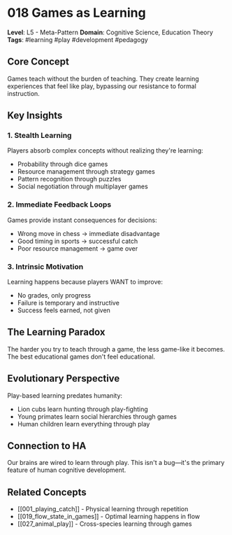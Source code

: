 # 018 Games as Learning

**Level**: L5 - Meta-Pattern
**Domain**: Cognitive Science, Education Theory
**Tags**: #learning #play #development #pedagogy

## Core Concept

Games teach without the burden of teaching. They create learning experiences that feel like play, bypassing our resistance to formal instruction.

## Key Insights

### 1. Stealth Learning
Players absorb complex concepts without realizing they're learning:
- Probability through dice games
- Resource management through strategy games
- Pattern recognition through puzzles
- Social negotiation through multiplayer games

### 2. Immediate Feedback Loops
Games provide instant consequences for decisions:
- Wrong move in chess → immediate disadvantage
- Good timing in sports → successful catch
- Poor resource management → game over

### 3. Intrinsic Motivation
Learning happens because players WANT to improve:
- No grades, only progress
- Failure is temporary and instructive
- Success feels earned, not given

## The Learning Paradox

The harder you try to teach through a game, the less game-like it becomes. The best educational games don't feel educational.

## Evolutionary Perspective

Play-based learning predates humanity:
- Lion cubs learn hunting through play-fighting
- Young primates learn social hierarchies through games
- Human children learn everything through play

## Connection to HA

Our brains are wired to learn through play. This isn't a bug—it's the primary feature of human cognitive development.

## Related Concepts
- [[001_playing_catch]] - Physical learning through repetition
- [[019_flow_state_in_games]] - Optimal learning happens in flow
- [[027_animal_play]] - Cross-species learning through games